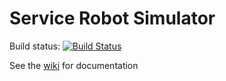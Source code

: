 # Service Robot Simulator

Build status: [![Build Status](https://build.osrfoundation.org/buildStatus/icon?job=servicesim-ci-xenial-amd64)](https://build.osrfoundation.org/job/servicesim-ci-xenial-amd64)

See the [wiki](https://bitbucket.org/osrf/servicesim/wiki/Home) for documentation